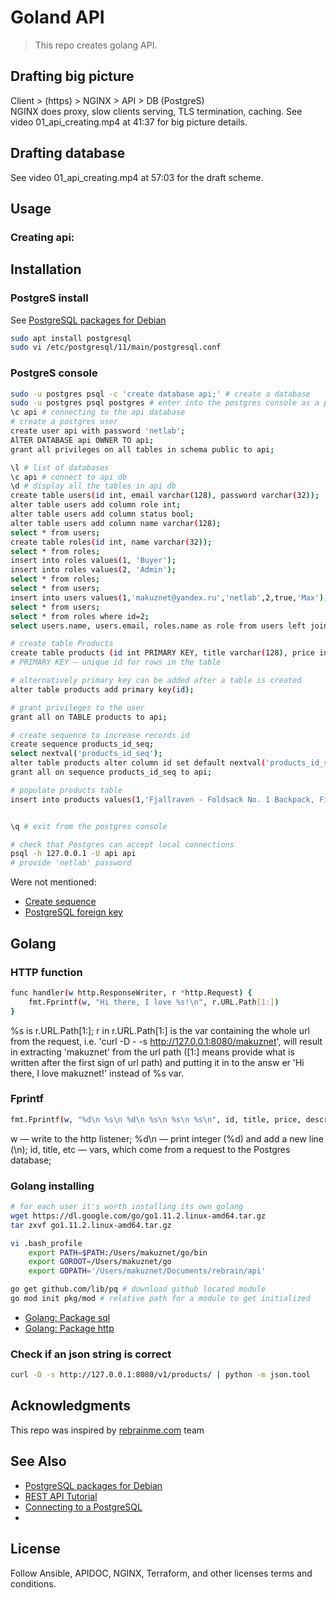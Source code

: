 # Goland API

> This repo creates golang API.   

## Drafting big picture
Client > (https) > NGINX > API > DB (PostgreS)  
NGINX does proxy, slow clients serving, TLS termination, caching.
See video 01_api_creating.mp4 at 41:37 for big picture details.

## Drafting database
See video 01_api_creating.mp4 at 57:03 for the draft scheme.

 

## Usage 
### Creating api:

## Installation  
### PostgreS install
See [PostgreSQL packages for Debian](https://wiki.postgresql.org/wiki/Apt)
```bash
sudo apt install postgresql
sudo vi /etc/postgresql/11/main/postgresql.conf

```

### PostgreS console
```bash
sudo -u postgres psql -c 'create database api;' # create a database
sudo -u postgres psql postgres # enter into the postgres console as a postgres user
\c api # connecting to the api database
# create a postgres user
create user api with password 'netlab';
AlTER DATABASE api OWNER TO api;
grant all privileges on all tables in schema public to api;

\l # list of databases  
\c api # connect to api db
\d # display all the tables in api db
create table users(id int, email varchar(128), password varchar(32));
alter table users add column role int;
alter table users add column status bool;
alter table users add column name varchar(128);
select * from users;  
create table roles(id int, name varchar(32));
select * from roles;
insert into roles values(1, 'Buyer');
insert into roles values(2, 'Admin');
select * from roles;
select * from users;
insert into users values(1,'makuznet@yandex.ru','netlab',2,true,'Max');
select * from users;
select * from roles where id=2;
select users.name, users.email, roles.name as role from users left join roles on users.role=roles.id; 

# create table Products
create table products (id int PRIMARY KEY, title varchar(128), price int, description varchar(1024), category varchar(32), image varchar(128));
# PRIMARY KEY — unique id for rows in the table

# alternatively primary key can be added after a table is created
alter table products add primary key(id);

# grant privileges to the user
grant all on TABLE products to api;

# create sequence to increase records id 
create sequence products_id_seq;
select nextval('products_id_seq');
alter table products alter column id set default nextval('products_id_seq');
grant all on sequence products_id_seq to api;

# populate products table
insert into products values(1,'Fjallraven - Foldsack No. 1 Backpack, Fits 15 Laptops',109.95,'Your perfect pack for everyday use and walks in the forest. Stash your laptop (up to 15 inches) in the padded sleeve, your everyday','men clothing','https://fakestoreapi.com/img/81fPKd-2AYL._AC_SL1500_.jpg');


\q # exit from the postgres console

# check that Postgres can accept local connections
psql -h 127.0.0.1 -U api api
# provide 'netlab' password
```

Were not mentioned:
- [Create sequence](https://postgrespro.ru/docs/postgresql/9.6/sql-createsequence)  
- [PostgreSQL foreign key](https://www.postgresqltutorial.com/postgresql-foreign-key) 

## Golang
### HTTP function
```bash
func handler(w http.ResponseWriter, r *http.Request) {
	fmt.Fprintf(w, "Hi there, I love %s!\n", r.URL.Path[1:])
}
```
%s is r.URL.Path[1:];
r in r.URL.Path[1:] is the var containing the whole url from the request, i.e. 'curl -D - -s http://127.0.0.1:8080/makuznet', will result in extracting 'makuznet' from the url path ([1:] means provide what is written after the first sign of url path) and putting it in to the answ er 'Hi there, I love makuznet!' instead of %s var.

### Fprintf
```bash
fmt.Fprintf(w, "%d\n %s\n %d\n %s\n %s\n %s\n", id, title, price, description, category, image)
```
w — write to the http listener;
%d\n — print integer (%d) and add a new line (\n);
id, title, etc — vars, which come from a request to the Postgres database;

 

### Golang installing
```bash
# for each user it's worth installing its own golang
wget https://dl.google.com/go/go1.11.2.linux-amd64.tar.gz
tar zxvf go1.11.2.linux-amd64.tar.gz

vi .bash_profile
    export PATH=$PATH:/Users/makuznet/go/bin
    export GOROOT=/Users/makuznet/go
    export GOPATH='/Users/makuznet/Documents/rebrain/api'

go get github.com/lib/pq # download github located module
go mod init pkg/mod # relative path for a module to get initialized
```

- [Golang: Package sql](https://golang.org/pkg/database/sql)
- [Golang: Package http](https://golang.org/pkg/net/http)

### Check if an json string is correct 
```bash
curl -D -s http://127.0.0.1:8080/v1/products/ | python -m json.tool
```

## Acknowledgments

This repo was inspired by [rebrainme.com](https://rebrainme.com) team

## See Also
- [PostgreSQL packages for Debian](https://wiki.postgresql.org/wiki/Apt)
- [REST API Tutorial](https://www.restapitutorial.com/lessons/httpmethods.html)
- [Connecting to a PostgreSQL](https://www.calhoun.io/connecting-to-a-postgresql-database-with-gos-database-sql-package/)
- []()

## License
Follow Ansible, APIDOC, NGINX, Terraform, and other licenses terms and conditions.